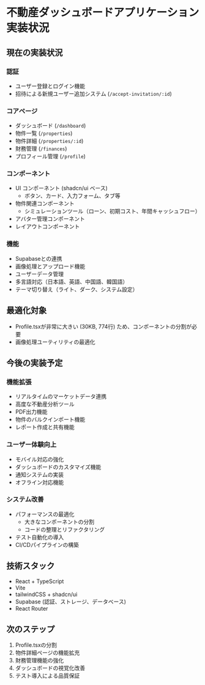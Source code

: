 # 不動産ダッシュボードアプリケーション 実装状況

## 現在の実装状況

### 認証
- ユーザー登録とログイン機能
- 招待による新規ユーザー追加システム (`/accept-invitation/:id`)

### コアページ
- ダッシュボード (`/dashboard`)
- 物件一覧 (`/properties`)
- 物件詳細 (`/properties/:id`)
- 財務管理 (`/finances`)
- プロフィール管理 (`/profile`)

### コンポーネント
- UI コンポーネント (shadcn/ui ベース)
  - ボタン、カード、入力フォーム、タブ等
- 物件関連コンポーネント
  - シミュレーションツール（ローン、初期コスト、年間キャッシュフロー）
- アバター管理コンポーネント
- レイアウトコンポーネント

### 機能
- Supabaseとの連携
- 画像処理とアップロード機能
- ユーザーデータ管理
- 多言語対応（日本語、英語、中国語、韓国語）
- テーマ切り替え（ライト、ダーク、システム設定）

## 最適化対象
- Profile.tsxが非常に大きい (30KB, 774行) ため、コンポーネントの分割が必要
- 画像処理ユーティリティの最適化

## 今後の実装予定

### 機能拡張
- リアルタイムのマーケットデータ連携
- 高度な不動産分析ツール
- PDF出力機能
- 物件のバルクインポート機能
- レポート作成と共有機能

### ユーザー体験向上
- モバイル対応の強化
- ダッシュボードのカスタマイズ機能
- 通知システムの実装
- オフライン対応機能

### システム改善
- パフォーマンスの最適化
  - 大きなコンポーネントの分割
  - コードの整理とリファクタリング
- テスト自動化の導入
- CI/CDパイプラインの構築

## 技術スタック
- React + TypeScript
- Vite
- tailwindCSS + shadcn/ui
- Supabase (認証、ストレージ、データベース)
- React Router

## 次のステップ
1. Profile.tsxの分割
2. 物件詳細ページの機能拡充
3. 財務管理機能の強化
4. ダッシュボードの視覚化改善
5. テスト導入による品質保証 